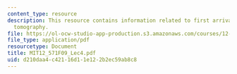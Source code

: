 ```yaml
---
content_type: resource
description: This resource contains information related to first arrival traveltime
  tomography.
file: https://ol-ocw-studio-app-production.s3.amazonaws.com/courses/12-571-near-surface-geophysical-imaging-fall-2009/d210daa4c42116d11e122b2ec59ab8c8_MIT12_571F09_Lec4.pdf
file_type: application/pdf
resourcetype: Document
title: MIT12_571F09_Lec4.pdf
uid: d210daa4-c421-16d1-1e12-2b2ec59ab8c8
---
```


